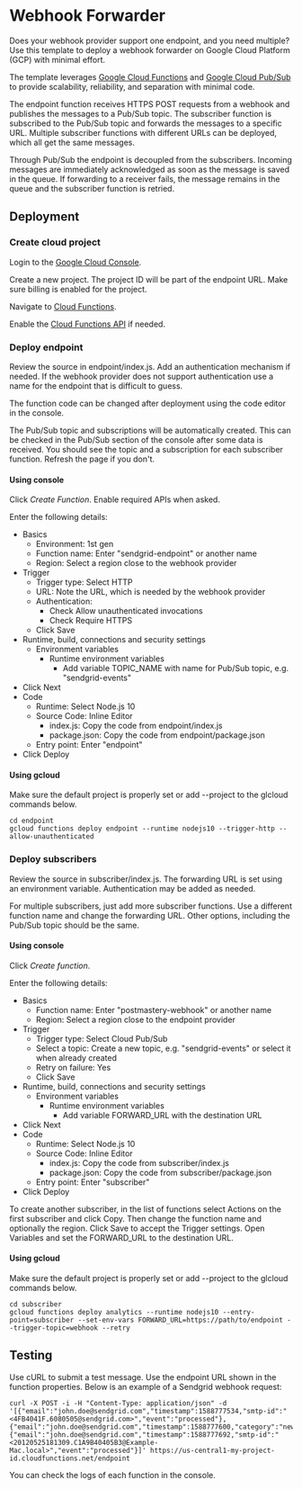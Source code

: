 # Webhook Forwarder

Does your webhook provider support one endpoint, and you need multiple? Use this template to deploy a webhook forwarder on Google Cloud Platform (GCP) with minimal effort.

The template leverages [Google Cloud Functions](https://cloud.google.com/functions/docs/concepts/overview) and [Google Cloud Pub/Sub](https://cloud.google.com/pubsub/docs/overview) to provide scalability, reliability, and separation with minimal code.

The endpoint function receives HTTPS POST requests from a webhook and publishes the messages to a Pub/Sub topic. The subscriber function is subscribed to the Pub/Sub topic and forwards the messages to a specific URL. Multiple subscriber functions with different URLs can be deployed, which all get the same messages. 

Through Pub/Sub the endpoint is decoupled from the subscribers. Incoming messages are immediately acknowledged as soon as the message is saved in the queue. If forwarding to a receiver fails, the message remains in the queue and the subscriber function is retried. 

## Deployment

### Create cloud project

Login to the [Google Cloud Console](https://console.cloud.google.com/). 

Create a new project. The project ID will be part of the endpoint URL. Make sure billing is enabled for the project.

Navigate to [Cloud Functions](https://console.cloud.google.com/functions).

Enable the [Cloud Functions API](https://console.cloud.google.com/flows/enableapi?apiid=cloudfunctions) if needed.

### Deploy endpoint

Review the source in endpoint/index.js. Add an authentication mechanism if needed. If the webhook provider does not support authentication use a name for the endpoint that is difficult to guess.

The function code can be changed after deployment using the code editor in the console.

The Pub/Sub topic and subscriptions will be automatically created. This can be checked in the Pub/Sub section of the console after some data is received. You should see the topic and a subscription for each subscriber function. Refresh the page if you don't.

#### Using console

Click *Create Function*. Enable required APIs when asked. 

Enter the following details:

* Basics
  * Environment: 1st gen
  * Function name: Enter "sendgrid-endpoint" or another name
  * Region: Select a region close to the webhook provider
* Trigger
  * Trigger type: Select HTTP
  * URL: Note the URL, which is needed by the webhook provider
  * Authentication: 
    * Check Allow unauthenticated invocations
    * Check Require HTTPS
  * Click Save
* Runtime, build, connections and security settings
  * Environment variables
    * Runtime environment variables
      * Add variable TOPIC_NAME with name for Pub/Sub topic, e.g. "sendgrid-events"
* Click Next
* Code
  * Runtime: Select Node.js 10
  * Source Code: Inline Editor
    * index.js: Copy the code from endpoint/index.js
    * package.json: Copy the code from endpoint/package.json
  * Entry point: Enter "endpoint"
* Click Deploy

#### Using gcloud

Make sure the default project is properly set or add --project to the glcloud commands below.

    cd endpoint
    gcloud functions deploy endpoint --runtime nodejs10 --trigger-http --allow-unauthenticated

### Deploy subscribers

Review the source in subscriber/index.js. The forwarding URL is set using an environment variable. Authentication may be added as needed.

For multiple subscribers, just add more subscriber functions. Use a different function name and change the forwarding URL. Other options, including the Pub/Sub topic should be the same.

#### Using console

Click *Create function*. 

Enter the following details:

* Basics
  * Function name: Enter "postmastery-webhook" or another name
  * Region: Select a region close to the endpoint provider
* Trigger
  * Trigger type: Select Cloud Pub/Sub
  * Select a topic: Create a new topic, e.g. "sendgrid-events" or select it when already created
  * Retry on failure: Yes
  * Click Save
* Runtime, build, connections and security settings
  * Environment variables
    * Runtime environment variables
      * Add variable FORWARD_URL with the destination URL
* Click Next
* Code
  * Runtime: Select Node.js 10
  * Source Code: Inline Editor
    * index.js: Copy the code from subscriber/index.js
    * package.json: Copy the code from subscriber/package.json
  * Entry point: Enter "subscriber"
* Click Deploy

To create another subscriber, in the list of functions select Actions on the first subscriber and click Copy. Then change the function name and optionally the region. Click Save to accept the Trigger settings.  Open Variables and set the FORWARD_URL to the destination URL.

#### Using gcloud

Make sure the default project is properly set or add --project to the glcloud commands below.

    cd subscriber
    gcloud functions deploy analytics --runtime nodejs10 --entry-point=subscriber --set-env-vars FORWARD_URL=https://path/to/endpoint --trigger-topic=webhook --retry

## Testing

Use cURL to submit a test message. Use the endpoint URL shown in the function properties. Below is an example of a Sendgrid webhook request:

    curl -X POST -i -H "Content-Type: application/json" -d '[{"email":"john.doe@sendgrid.com","timestamp":1588777534,"smtp-id":"<4FB4041F.6080505@sendgrid.com>","event":"processed"},{"email":"john.doe@sendgrid.com","timestamp":1588777600,"category":"newuser","event":"click","url":"https://sendgrid.com"},{"email":"john.doe@sendgrid.com","timestamp":1588777692,"smtp-id":"<20120525181309.C1A9B40405B3@Example-Mac.local>","event":"processed"}]' https://us-central1-my-project-id.cloudfunctions.net/endpoint 

You can check the logs of each function in the console.
